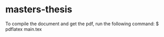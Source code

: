 # masters-thesis

To compile the document and get the pdf, run the following command:
$ pdflatex main.tex

